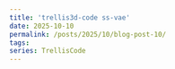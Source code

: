 ```yaml
---
title: 'trellis3d-code ss-vae'
date: 2025-10-10
permalink: /posts/2025/10/blog-post-10/
tags:
series: TrellisCode
---
```



